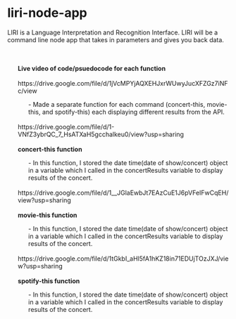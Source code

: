 # liri-node-app

LIRI is a Language Interpretation and Recognition Interface. LIRI will be a command line node app that takes in parameters and gives you back data.
<br></br>
<ul>
<br><b>Live video of code/psuedocode for each function</b></br>
<br>https://drive.google.com/file/d/1jVcMPYjAQXEHJxrWUwyJucXFZGz7iNFc/view</br>
<ul>
- Made a separate function for each command (concert-this, movie-this, and spotify-this) each displaying different results from the API.
</ul>
<br>https://drive.google.com/file/d/1-VNfZ3ybrQC_7_HsATXaH5gcchalkeu0/view?usp=sharing</br>
<br> <b>concert-this function</b></br>
<ul>
 -  In this function, I stored the date time(date of show/concert) object in a variable which I called in the concertResults variable to display results of the concert.
</ul>
<br>https://drive.google.com/file/d/1__JGlaEwbJt7EAzCuE1J6pVFeIFwCqEH/view?usp=sharing</br>
<br> <b>movie-this function</b></br>
<ul>
 -  In this function, I stored the date time(date of show/concert) object in a variable which I called in the concertResults variable to display results of the concert.
</ul>
<br>https://drive.google.com/file/d/1tGkbI_aHl5fA1hKZ18in71EDUjTOzJXJ/view?usp=sharing</br>
<br> <b>spotify-this function</b></br>
<ul>
 -  In this function, I stored the date time(date of show/concert) object in a variable which I called in the concertResults variable to display results of the concert.
</ul>
